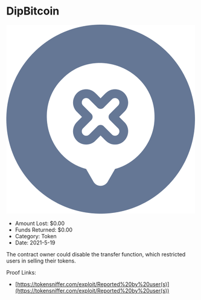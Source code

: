 # DipBitcoin
![DipBitcoin](/rektimages/DipBitcoin.png)
- Amount Lost: $0.00
- Funds Returned: $0.00
- Category: Token
- Date: 2021-5-19

The contract owner could disable the transfer function, which restricted users in selling their tokens.


Proof Links:
- [https://tokensniffer.com/exploit/Reported%20by%20user(s)](https://tokensniffer.com/exploit/Reported%20by%20user(s))


